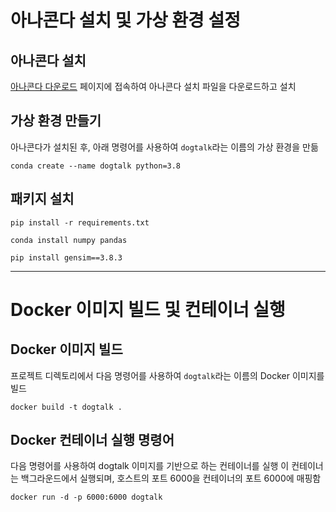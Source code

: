 # 아나콘다 설치 및 가상 환경 설정

## 아나콘다 설치 
[아나콘다 다운로드](https://www.anaconda.com/download/success) 페이지에 접속하여 아나콘다 설치 파일을 다운로드하고 설치

## 가상 환경 만들기
아나콘다가 설치된 후, 아래 명령어를 사용하여 `dogtalk`라는 이름의 가상 환경을 만듦

```
conda create --name dogtalk python=3.8
```

## 패키지 설치
```
pip install -r requirements.txt

conda install numpy pandas

pip install gensim==3.8.3
```

-------

# Docker 이미지 빌드 및 컨테이너 실행

## Docker 이미지 빌드
프로젝트 디렉토리에서 다음 명령어를 사용하여 `dogtalk`라는 이름의 Docker 이미지를 빌드

```
docker build -t dogtalk .
```


##  Docker 컨테이너 실행 명령어
다음 명령어를 사용하여 dogtalk 이미지를 기반으로 하는 컨테이너를 실행
이 컨테이너는 백그라운드에서 실행되며, 호스트의 포트 6000을 컨테이너의 포트 6000에 매핑함
```
docker run -d -p 6000:6000 dogtalk
```
